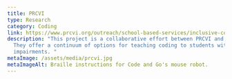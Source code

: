 ```yaml
---
title: PRCVI
type: Research
category: Coding
link: https://www.prcvi.org/outreach/school-based-services/inclusive-coding-for-students-with-visual-impairments/
description: "This project is a collaborative effort between PRCVI and SET-BC.
  They offer a continuum of options for teaching coding to students with visual
  impairments. "
metaImage: /assets/media/prcvi.jpg
metaImageAlt: Braille instructions for Code and Go's mouse robot.
---
```

